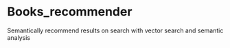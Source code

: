 # Books_recommender
Semantically recommend results on search with vector search and semantic analysis 
